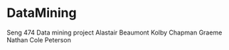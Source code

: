 # DataMining
Seng 474 Data mining project
Alastair Beaumont
Kolby Chapman
Graeme Nathan
Cole Peterson
